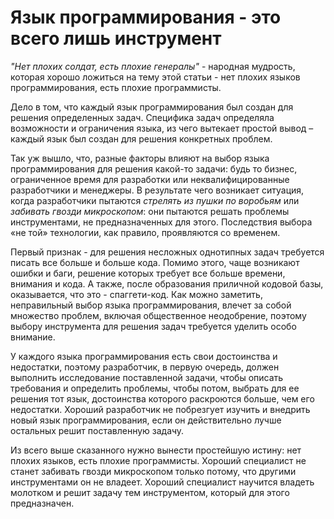 # Язык программирования - это всего лишь инструмент

*"Нет плохих солдат, есть плохие генералы"* - народная мудрость, которая хорошо ложиться на тему этой статьи - нет плохих языков программирования, есть плохие программисты.  

Дело в том, что каждый язык программирования был создан для решения определенных задач. Специфика задач определяла возможности и ограничения языка, из чего вытекает простой вывод – каждый язык был создан для решения конкретных проблем.  

Так уж вышло, что, разные факторы влияют на выбор языка программирования для решения какой-то задачи: будь то бизнес, ограниченное время для разработки или неквалифицированные разработчики и менеджеры. В результате чего возникает ситуация, когда разработчики пытаются *стрелять из пушки по воробьям* или *забивать гвозди микроскопом*: они пытаются решать проблемы инструментами, не предназначенных для этого. Последствия выбора «не той» технологии, как правило, проявляются со временем. 

Первый признак - для решения несложных однотипных задач требуется писать все больше и больше кода. Помимо этого, чаще возникают ошибки и баги, решение которых требует все больше времени, внимания и кода. А также, после образования приличной кодовой базы, оказывается, что это - спаггети-код. Как можно заметить, неправильный выбор языка программирования, влечет за собой множество проблем, включая общественное неодобрение, поэтому выбору инструмента для решения задач требуется уделить особо внимание.  

У каждого языка программирования есть свои достоинства и недостатки, поэтому разработчик, в первую очередь, должен выполнить исследование поставленной задачи, чтобы описать требования и определить проблемы, чтобы потом, выбрать для ее решения тот язык, достоинства которого раскроются больше, чем его недостатки. Хороший разработчик не побрезгует изучить и внедрить новый язык программирования, если он действительно лучше остальных решит поставленную задачу.  

Из всего выше сказанного нужно вынести простейшую истину: нет плохих языков, есть плохие программисты. Хороший специалист не станет забивать гвозди микроскопом только потому, что другими инструментами он не владеет. Хороший специалист научится владеть молотком и решит задачу тем инструментом, который для этого предназначен.  
